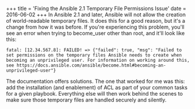 +++
title = 'Fixing the Ansible 2.1 Temporary File Permissions Issue'
date = 2016-06-02
+++
In Ansible 2.1 and later, Ansible will not allow the creation of world-readable temporary files. It does this for a good reason, but it's a change from how it was before. If you're experiencing this problem, you'll see an error when trying to become_user other than root, and it'll look like this:

    fatal: [12.34.567.8]: FAILED! => {"failed": true, "msg": "Failed to set permissions on the temporary files Ansible needs to create when becoming an unprivileged user. For information on working around this, see https://docs.ansible.com/ansible/become.html#becoming-an-unprivileged-user"}

The documentation offers solutions. The one that worked for me was this: add the installation (and enablement) of ACL as part of your common tasks for a given playbook. Everything else will then work behind the scenes to make sure those temporary files are handled securely and silently.
